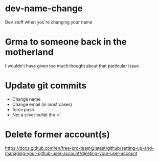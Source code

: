 # dev-name-change
Dev stuff when you're changing your name 

# Grma to someone back in the motherland 
I wouldn't have given too much thought about that particular issue

# Update git commits
- Change name
- Change email (in most cases)
- force push
- Not a silver bullet tho =|

# Delete former account(s)
https://docs.github.com/en/free-pro-team@latest/github/setting-up-and-managing-your-github-user-account/deleting-your-user-account
